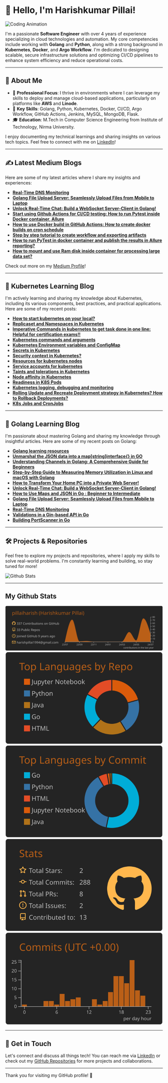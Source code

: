 # 👋 Hello, I'm Harishkumar Pillai!

![Coding Animation](https://media.giphy.com/media/M9kgjEsLG6LMbYC9dl/giphy.gif)

I'm a passionate **Software Engineer** with over 4 years of experience specializing in cloud technologies and automation. My core competencies include working with **Golang** and **Python**, along with a strong background in **Kubernetes**, **Docker**, and **Argo Workflow**. I'm dedicated to designing scalable, secure infrastructure solutions and optimizing CI/CD pipelines to enhance system efficiency and reduce operational costs.

---

## 🚀 About Me

- 🌟 **Professional Focus**: I thrive in environments where I can leverage my skills to deploy and manage cloud-based applications, particularly on platforms like **AWS** and **Linode**.
- 🔧 **Key Skills**: Golang, Python, Kubernetes, Docker, CI/CD, Argo Workflow, GitHub Actions, Jenkins, MySQL, MongoDB, Flask.
- 🎓 **Education**: M.Tech in Computer Science Engineering from Institute of Technology, Nirma University.

I enjoy documenting my technical learnings and sharing insights on various tech topics. Feel free to connect with me on [LinkedIn](https://www.linkedin.com/in/pillaiharishkumar/)!

---

## ✍️ Latest Medium Blogs

Here are some of my latest articles where I share my insights and experiences:

- [**Real-Time DNS Monitoring**](https://medium.com/@harishpillai1994/real-time-dns-monitoring-1bd37cb43f9a)
- [**Golang File Upload Server: Seamlessly Upload Files from Mobile to Laptop**](https://medium.com/@harishpillai1994/how-to-build-a-file-upload-server-in-go-seamlessly-upload-files-from-mobile-to-laptop-7f4b06679de1)
- [**Unlock Real-Time Chat: Build a WebSocket Server-Client in Golang!**](https://medium.com/stackademic/unlock-real-time-chat-build-a-websocket-server-client-in-golang-2d23f469a14b)
- [**Start using Github Actions for CI/CD testing: How to run Pytest inside Docker container, Allure**](https://medium.com/@harishpillai1994/github-automation-awesomeness-run-pytest-allure-reports-and-publish-automatically-on-github-82241266839a)
- [**How to use Docker build in GitHub Actions: How to create docker builds on cron schedule**](https://medium.com/@harishpillai1994/github-actions-mastering-docker-image-builds-in-github-actions-workflows-as-cron-or-manual-trigger-a493ab7818a)
- [**Step by step tutorial to create workflow and exporting artifacts**](https://medium.com/@harishpillai1994/efficient-test-execution-in-github-actions-exporting-artifacts-for-enhanced-insights-7c5fbf28e045)
- [**How to run PyTest in docker container and publish the results in Allure reporting?**](https://medium.com/@harishpillai1994/how-to-run-pytest-in-docker-container-and-publish-the-results-in-allure-reporting-a96499f28f9f)
- [**How to mount and use Ram disk inside container for processing large data set?**](https://medium.com/@harishpillai1994/how-to-mount-and-use-ram-disk-inside-container-for-processing-large-data-set-53c3f3e2161a)

Check out more on my [Medium Profile](https://medium.com/@harishpillai1994)!

---

## 📘 Kubernetes Learning Blog

I'm actively learning and sharing my knowledge about Kubernetes, including its various components, best practices, and practical applications. Here are some of my recent posts:

- [**How to start kubernetes on your local?**](https://medium.com/@harishpillai1994/how-to-start-kubernetes-on-your-local-ead283dc06ca)
- [**Replicaset and Namespaces in Kubernetes**](https://medium.com/@harishpillai1994/replicaset-in-kubernetes-2b597c4f44e0)
- [**Imperative Commands in kubernetes to get task done in one line: Helpful for certification exams!!**](https://medium.com/@harishpillai1994/imperative-commands-in-kubernetes-to-get-task-done-in-one-line-helpful-for-certification-exams-75f403dedbba)
- [**Kubernetes commands and arguments**](https://medium.com/@harishpillai1994/kubernetes-commands-and-arguments-f75c6c7341de)
- [**Kubernetes Environment variables and ConfigMap**](https://medium.com/@harishpillai1994/kubernetes-environment-variables-and-configmap-975663b42d4b)
- [**Secrets in Kubernetes**](https://medium.com/@harishpillai1994/secrets-in-kubernetes-cf0d2a0eaa80)
- [**Security context in Kubernetes?**](https://medium.com/@harishpillai1994/security-context-in-kubernetes-c3d6717f372b)
- [**Resources for kubernetes nodes**](https://medium.com/@harishpillai1994/resources-for-kubernetes-nodes-0ba1adef9ade)
- [**Service accounts for kubernetes**](https://medium.com/@harishpillai1994/service-accounts-for-kubernetes-7baa93753aa2)
- [**Taints and tolerations in Kubernetes**](https://medium.com/@harishpillai1994/taints-and-tolerations-in-kubernetes-e9e63323f228)
- [**Node affinity in Kubernetes**](https://medium.com/@harishpillai1994/node-affinity-in-kubernetes-1462a24ff371)
- [**Readiness in K8S Pods**](https://medium.com/@harishpillai1994/readiness-in-k8s-pods-6c63ab761bdf)
- [**Kubernetes logging, debugging and monitoring**](https://medium.com/@harishpillai1994/kubernetes-logging-debugging-and-monitoring-06e9d8a244ef)
- [**Rolling Update and Recreate Deployment strategy in Kubernetes? How to Rollback Deployments?**](https://medium.com/@harishpillai1994/rolling-update-and-recreate-deployment-strategy-in-kubernetes-how-to-rollback-deployments-34873c2a929b)
- [**K8s Jobs and CronJobs**](https://medium.com/@harishpillai1994/k8s-jobs-and-cronjobs-8658e112cf82)

---

## 📘 Golang Learning Blog

I'm passionate about mastering Golang and sharing my knowledge through insightful articles. Here are some of my recent posts on Golang:

- [**Golang learning resources**](https://medium.com/@harishpillai1994/golang-learning-resources-271e2397f6e6)
- [**Unmarshal the JSON data into a map[string]interface{} in GO**](https://medium.com/@harishpillai1994/unmarshal-the-json-data-into-a-map-string-interface-in-go-4cc0647a632d)
- [**Understanding Channels in Golang: A Comprehensive Guide for Beginners**](https://medium.com/@harishpillai1994/understanding-channels-in-golang-a-comprehensive-guide-for-beginners-716362be7e74)
- [**Step-by-Step Guide to Measuring Memory Utilization in Linux and macOS with Golang**](https://medium.com/@harishpillai1994/step-by-step-guide-to-measuring-memory-utilization-in-linux-and-macos-with-golang-d12d9659413a)
- [**How to Transform Your Home PC into a Private Web Server!**](https://medium.com/stackademic/how-to-transform-your-home-pc-into-a-private-web-server-e551b474674e)
- [**Unlock Real-Time Chat: Build a WebSocket Server-Client in Golang!**](https://medium.com/stackademic/unlock-real-time-chat-build-a-websocket-server-client-in-golang-2d23f469a14b)
- [**How to Use Maps and JSON in Go : Beginner to Intermediate**](https://medium.com/@harishpillai1994/how-to-use-maps-and-json-in-go-beginner-to-intermediate-57a5820cdd80)
- [**Golang File Upload Server: Seamlessly Upload Files from Mobile to Laptop**](https://medium.com/@harishpillai1994/how-to-build-a-file-upload-server-in-go-seamlessly-upload-files-from-mobile-to-laptop-7f4b06679de1)
- [**Real-Time DNS Monitoring**](https://medium.com/@harishpillai1994/real-time-dns-monitoring-1bd37cb43f9a)
- [**Validations in a Gin-based API in Go**](https://medium.com/@harishpillai1994/validations-in-a-gin-based-api-in-go-68c2b66135fd)
- [**Building PortScanner in Go**](https://medium.com/@harishpillai1994/building-portscanner-in-go-9ecea4364e4a)

---

## 🛠️ Projects & Repositories

Feel free to explore my projects and repositories, where I apply my skills to solve real-world problems. I'm constantly learning and building, so stay tuned for more!

![Github Stats](https://github-readme-stats.vercel.app/api?username=pillaiharish&show_icons=true&hide_border=true&count_private=true&include_all_commits=true&theme=radical)

---

## My Github Stats

[![](https://raw.githubusercontent.com/pillaiharish/pillaiharish/master/profile-summary-card-output/darcula/0-profile-details.svg)](https://github.com/vn7n24fzkq/github-profile-summary-cards)
[![](https://raw.githubusercontent.com/pillaiharish/pillaiharish/master/profile-summary-card-output/darcula/1-repos-per-language.svg)](https://github.com/vn7n24fzkq/github-profile-summary-cards) [![](https://raw.githubusercontent.com/pillaiharish/pillaiharish/master/profile-summary-card-output/darcula/2-most-commit-language.svg)](https://github.com/vn7n24fzkq/github-profile-summary-cards)
[![](https://raw.githubusercontent.com/pillaiharish/pillaiharish/master/profile-summary-card-output/darcula/3-stats.svg)](https://github.com/vn7n24fzkq/github-profile-summary-cards) [![](https://raw.githubusercontent.com/pillaiharish/pillaiharish/master/profile-summary-card-output/darcula/4-productive-time.svg)](https://github.com/vn7n24fzkq/github-profile-summary-cards)

---

## 💬 Get in Touch

Let's connect and discuss all things tech! You can reach me via [LinkedIn](https://www.linkedin.com/in/pillaiharishkumar/) or check out my [GitHub Repositories](https://github.com/pillaiharish) for more projects and collaborations.

---

Thank you for visiting my GitHub profile! 🚀
